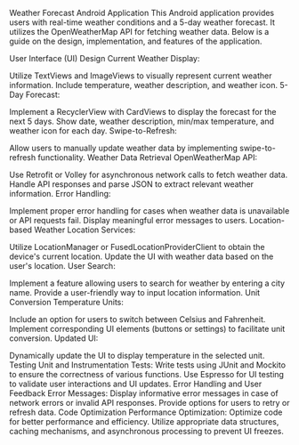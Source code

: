 Weather Forecast Android Application
This Android application provides users with real-time weather conditions and a 5-day weather forecast. It utilizes the OpenWeatherMap API for fetching weather data. Below is a guide on the design, implementation, and features of the application.

User Interface (UI) Design
Current Weather Display:

Utilize TextViews and ImageViews to visually represent current weather information.
Include temperature, weather description, and weather icon.
5-Day Forecast:

Implement a RecyclerView with CardViews to display the forecast for the next 5 days.
Show date, weather description, min/max temperature, and weather icon for each day.
Swipe-to-Refresh:

Allow users to manually update weather data by implementing swipe-to-refresh functionality.
Weather Data Retrieval
OpenWeatherMap API:

Use Retrofit or Volley for asynchronous network calls to fetch weather data.
Handle API responses and parse JSON to extract relevant weather information.
Error Handling:

Implement proper error handling for cases when weather data is unavailable or API requests fail.
Display meaningful error messages to users.
Location-based Weather
Location Services:

Utilize LocationManager or FusedLocationProviderClient to obtain the device's current location.
Update the UI with weather data based on the user's location.
User Search:

Implement a feature allowing users to search for weather by entering a city name.
Provide a user-friendly way to input location information.
Unit Conversion
Temperature Units:

Include an option for users to switch between Celsius and Fahrenheit.
Implement corresponding UI elements (buttons or settings) to facilitate unit conversion.
Updated UI:

Dynamically update the UI to display temperature in the selected unit.
Testing
Unit and Instrumentation Tests:
Write tests using JUnit and Mockito to ensure the correctness of various functions.
Use Espresso for UI testing to validate user interactions and UI updates.
Error Handling and User Feedback
Error Messages:
Display informative error messages in case of network errors or invalid API responses.
Provide options for users to retry or refresh data.
Code Optimization
Performance Optimization:
Optimize code for better performance and efficiency.
Utilize appropriate data structures, caching mechanisms, and asynchronous processing to prevent UI freezes.
